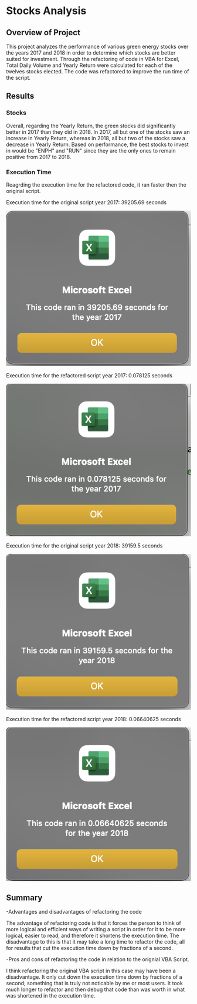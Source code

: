 # Stocks Analysis 

## Overview of Project 
This project analyzes the performance of various green energy stocks over the years 2017 and 2018 in order to determine which stocks are better suited for investment. Through the refactoring of code in VBA for Excel, Total Daily Volume and Yearly Return were calculated for each of the twelves stocks elected. The code was refactored to improve the run time of the script. 

## Results

### Stocks 
Overall, regarding the Yearly Return, the green stocks did significantly better in 2017 than they did in 2018. In 2017, all but one of the stocks saw an increase in Yearly Return, whereas in 2018, all but two of the stocks saw a decrease in Yearly Return. Based on performance, the best stocks to invest in would be "ENPH" and "RUN" since they are the only ones to remain positive from 2017 to 2018. 

### Execution Time
Reagrding the execution time for the refactored code, it ran faster then the original script. 

Execution time for the original script year 2017: 39205.69 seconds 

![Original Script Execution Time 2017](https://github.com/AmairaniR/stock-analysis/blob/main/resources/Green_Stocks_2017.png)

Execution time for the refactored script year 2017: 0.078125 seconds 

![Refactored Script Execution Time 2017](https://github.com/AmairaniR/stock-analysis/blob/main/resources/VBA_Challenge_2017.png)

Execution time for the original script year 2018: 39159.5 seconds 

![Original Script Execution Time 2018](https://github.com/AmairaniR/stock-analysis/blob/main/resources/Green_stocks_2018.png)

Execution time for the refactored script year 2018: 0.06640625 seconds 

![Refactored Script Execution Time 2018](https://github.com/AmairaniR/stock-analysis/blob/main/resources/VBA_Challenge_2018.png)

## Summary
-Advantages and disadvantages of refactoring the code

The advantage of refactoring code is that it forces the person to think of more logical and efficient ways of writing a script in order for it to be more logical, easier to read, and therefore it shortens the execution time. The disadvantage to this is that it may take a long time to refactor the code, all for results that cut the execution time down by fractions of a second. 

-Pros and cons of refactoring the code in relation to the orignial VBA Script. 

I think refactoring the original VBA script in this case may have been a disadvantage. It only cut down the execution time down by fractions of a second; something that is truly not noticable by me or most users. It took much longer to refactor and then debug that code than was worth in what was shortened in the execution time. 
